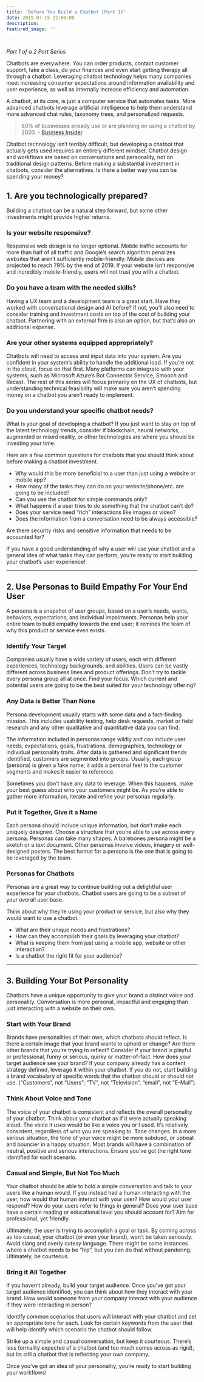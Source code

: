 ```yaml
---
title: 'Before You Build a Chatbot [Part 1]'
date: 2019-07-15 22:00:00
description: 
featured_image: ''

---
```

*Part 1 of a 2 Part Series*


Chatbots are everywhere. You can order products, contact customer support, take a class, do your finances and even start getting therapy all through a chatbot. Leveraging chatbot technology helps many companies meet increasing consumer expectations around information availability and user experience, as well as internally increase efficiency and automation.

A chatbot, at its core, is just a computer service that automates tasks. More advanced chatbots leverage artificial intelligence to help them understand more advanced chat rules, taxonomy trees, and personalized requests. 

>80% of businesses already use or are planning on using a chatbot by 2020. -&nbsp;[Business Insider](https://www.businessinsider.com/80-of-businesses-want-chatbots-by-2020-2016-12)

Chatbot technology isn’t terribly difficult, but developing a chatbot that actually gets used requires an entirely different mindset. Chatbot design and workflows are based on conversations and personality, not on traditional design patterns. Before making a substantial investment in chatbots, consider the alternatives. Is there a better way you can be spending your money?

## 1. Are you technologically prepared?
Building a chatbot can be a natural step forward, but some other investments might provide higher returns.

### Is your website responsive?
Responsive web design is no longer optional. Mobile traffic accounts for more than half of all traffic and Google’s search algorithm penalizes websites that aren’t sufficiently mobile-friendly. Mobile devices are projected to reach 79% by the end of 2019. If your website isn’t responsive and incredibly mobile-friendly, users will not trust you with a chatbot.

### Do you have a team with the needed skills?
Having a UX team and a development team is a great start. Have they worked with conversational design and AI before? If not, you’ll also need to consider training and investment costs on top of the cost of building your chatbot. Partnering with an external firm is also an option, but that’s also an additional expense.

### Are your other systems equipped appropriately? 
Chatbots will need to access and input data into your system. Are you confident in your system’s ability to handle the additional load. If you’re not in the cloud, focus on that first. Many platforms can integrate with your systems, such as Microsoft Azure’s Bot Connector Service, Smooch and Recast. The rest of this series will focus primarily on the UX of chatbots, but understanding technical feasibility will make sure you aren’t spending money on a chatbot you aren’t ready to implement. 

### Do you understand your specific chatbot needs?
What is your goal of developing a chatbot? If you just want to stay on top of the latest technology trends, consider if blockchain, neural networks, augmented or mixed reality, or other technologies are where you should be investing your time.

Here are a few common questions for chatbots that you should think about before making a chatbot investment.
* Why would this be more beneficial to a user than just using a website or mobile app?
* How many of the tasks they can do on your website/phone/etc. are going to be included? 
* Can you use the chatbot for simple commands only?
* What happens if a user tries to do something that the chatbot can’t do?
* Does your service need “rich” interactions like images or video?
* Does the information from a conversation need to be always accessible?

Are there security risks and sensitive information that needs to be accounted for?

If you have a good understanding of why a user will use your chatbot and a general idea of what tasks they can perform, you’re ready to start building your chatbot’s user experience!

---
## 2. Use Personas to Build Empathy For Your End User
A persona is a snapshot of user groups, based on a user’s needs, wants, behaviors, expectations, and individual impairments. Personas help your entire team to build empathy towards the end user; it reminds the team of why this product or service even exists.

### Identify Your Target
Companies usually have a wide variety of users, each with different experiences, technology backgrounds, and abilities. Users can be vastly different across business lines and product offerings. Don’t try to tackle every persona group all at once. Find your focus. Which current and potential users are going to be the best suited for your technology offering? 

### Any Data is Better Than None
Persona development usually starts with some data and a fact-finding mission. This includes usability testing, help desk requests, market or field research and any other qualitative and quantitative data you can find.

The information included in personas range wildly and can include user needs, expectations, goals, frustrations, demographics, technology or individual personality traits. After data is gathered and significant trends identified, customers are segmented into groups. Usually, each group (persona) is given a fake name; it adds a personal feel to the customer segments and makes it easier to reference. 

Sometimes you don’t have any data to leverage. When this happens, make your best guess about who your customers might be. As you’re able to gather more information, iterate and refine your personas regularly.

### Put it Together, Give it a Name
Each persona should include unique information, but don’t make each uniquely designed. Choose a structure that you’re able to use across every persona. Personas can take many shapes. A barebones persona might be a sketch or a text document. Other personas involve videos, imagery or well-designed posters. The best format for a persona is the one that is going to be leveraged by the team.

### Personas for Chatbots
Personas are a great way to continue building out a delightful user experience for your chatbots. Chatbot users are going to be a subset of your overall user base. 

Think about why they’re using your product or service, but also why they would want to use a chatbot. 
* What are their unique needs and frustrations? 
* How can they accomplish their goals by leveraging your chatbot?
* What is keeping them from just using a mobile app, website or other interaction? 
* Is a chatbot the right fit for your audience?

---
## 3. Building Your Bot Personality
Chatbots have a unique opportunity to give your brand a distinct voice and personality. Conversation is more personal, impactful and engaging than just interacting with a website on their own. 

### Start with Your Brand
Brands have personalities of their own, which chatbots should reflect. Is there a certain image that your brand wants to uphold or change? Are there other brands that you’re trying to reflect? Consider if your brand is playful or professional, funny or serious, quirky or matter-of-fact. How does your target audience see your brand? If your company already has a content strategy defined, leverage it within your chatbot. If you do not, start building a brand vocabulary of specific words that the chatbot should or should not use. (“Customers”, not “Users”; “TV”, not “Television”, “email”, not “E-Mail”). 

### Think About Voice and Tone
The voice of your chatbot is consistent and reflects the overall personality of your chatbot. Think about your chatbot as if it were actually speaking aloud. The voice it uses would be like a voice you or I used. It’s relatively consistent, regardless of who you are speaking to. Tone changes. In a more serious situation, the tone of your voice might be more subdued, or upbeat and bouncier in a happy situation. Most brands will have a combination of neutral, positive and serious interactions. Ensure you’ve got the right tone identified for each scenario.

### Casual and Simple, But Not Too Much
Your chatbot should be able to hold a simple conversation and talk to your users like a human would. If you instead had a human interacting with the user, how would that human interact with your user? How would your user respond? How do your users refer to things in general? Does your user base have a certain reading or educational level you should account for? Aim for professional, yet friendly. 

Ultimately, the user is trying to accomplish a goal or task. By coming across as too casual, your chatbot (or even your brand), won’t be taken seriously. Avoid slang and overly cutesy language. There might be some instances where a chatbot needs to be “hip”, but you can do that without pandering. Ultimately, be courteous. 

### Bring it All Together
If you haven’t already, build your target audience. Once you’ve got your target audience identified, you can think about how they interact with your brand. How would someone from your company interact with your audience if they were interacting in person?

Identify common scenarios that users will interact with your chatbot and set an appropriate tone for each. Look for certain keywords from the user that will help identify which scenario the chatbot should follow.

Strike up a simple and casual conversation, but keep it courteous. There’s less formality expected of a chatbot (and too much comes across as rigid), but its still a chatbot that is reflecting your own company.

Once you’ve got an idea of your personality, you’re ready to start building your workflows!




